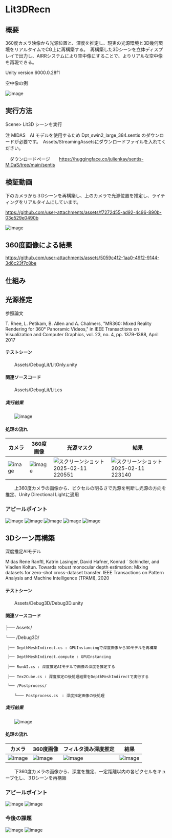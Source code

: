 # Lit3DRecn
## 概要
360度カメラ映像から光源位置と、深度を推定し、現実の光源環境と3D幾何環境をリアルタイムでCG上に再構築する。　再構築した3Dシーンを立体ディスプレイで出力し、AIRRシステムにより空中像にすることで、よりリアルな空中像を再現できる。


Unity version 6000.0.28f1

空中像の例

![image](https://github.com/user-attachments/assets/0a406f4a-6e26-43a6-9285-17f8ced805fc)



## 実行方法

 Scene> Lit3D シーンを実行

注
MIDAS　AI モデルを使用するため Dpt_swin2_large_384.sentis のダウンロードが必要です。　Assets/StreamingAssetsにダウンロードファイルを入れてください。
 
 　ダウンロードページ　　https://huggingface.co/julienkay/sentis-MiDaS/tree/main/sentis
## 検証動画

下のカメラから３Dシーンを再構築し、上のカメラで光源位置を推定し、ライティングをリアルタイムにしています。

https://github.com/user-attachments/assets/f7272d55-ad92-4c96-890b-03e529e0490b

![image](https://github.com/user-attachments/assets/2b21913b-a740-4ca7-96c0-9e502b53a641)

## 360度画像による結果

https://github.com/user-attachments/assets/5059c4f2-1aa0-49f2-9144-3d6c23f7c8be




## 仕組み

## 光源推定
参照論文

T. Rhee, L. Petikam, B. Allen and A. Chalmers, "MR360: Mixed Reality Rendering for 360° Panoramic Videos," in IEEE Transactions on Visualization and Computer Graphics, vol. 23, no. 4, pp. 1379-1388, April 2017
#### テストシーン
　　Assets/DebugLit/LitOnly.unity

#### 関連ソースコード
　　Assets/DebugLit/Lit.cs      
      
##### 実行結果
　　![image](https://github.com/user-attachments/assets/2510d470-7598-4b9a-953a-56592713eaf2)


#### 処理の流れ
|カメラ|360度画像|光源マスク|結果|
|---|---|---|---|
|![image](https://github.com/user-attachments/assets/18f011ca-5914-447e-83a2-cda49ebdcc4e)|![image](https://github.com/user-attachments/assets/7b93d271-94ac-419d-baac-a7c5d903ceae)|![スクリーンショット 2025-02-11 220551](https://github.com/user-attachments/assets/69e28ed3-e252-4e20-b0f2-33aa880ad82b)|![スクリーンショット 2025-02-11 223140](https://github.com/user-attachments/assets/cc258f9f-cd30-4a14-850f-0a21472e105f)


　　上360度カメラの画像から、ピクセルの明るさで光源を判断し光源の方向を推定、Unity Directional Lightに適用

###  アピールポイント
![image](https://github.com/user-attachments/assets/2da7d9eb-4c8c-4804-b4ce-96f55c92fd87)
![image](https://github.com/user-attachments/assets/dc598b24-31cf-405d-9de9-284b61e851e1)
![image](https://github.com/user-attachments/assets/9db9d77c-41b7-4f79-b81a-1654000ad938)
![image](https://github.com/user-attachments/assets/1c634b00-5cda-437e-b8ec-f039bc5a1bba)
![image](https://github.com/user-attachments/assets/564180af-4e83-488a-a716-9c58b3efcce1)


## 3Dシーン再構築

深度推定AIモデル

Midas
Rene Ranftl, Katrin Lasinger, David Hafner, Konrad ´
Schindler, and Vladlen Koltun. Towards robust monocular
depth estimation: Mixing datasets for zero-shot cross-dataset
transfer. IEEE Transactions on Pattern Analysis and Machine Intelligence (TPAMI), 2020

#### テストシーン
　　Assets/Debug3D/Debug3D.unity

#### 関連ソースコード

├── Assets/    

   └── /Debug3D/ 
   
     ├── DepthMeshIndirect.cs : GPUInstancingで深度画像から3Dモデルを再構築
     
     ├── DepthMeshIndirect.compute : GPUInstancing
     
     ├── RunAI.cs : 深度推定AIモデルで画像の深度を推定する
     
     ├── Tex2Cube.cs : 深度推定の後処理結果をDepthMeshIndirectで実行する
     
     └── /Postprocess/ 
     
        └─── Postprocess.cs　: 深度推定画像の後処理
        

##### 実行結果
　　![image](https://github.com/user-attachments/assets/629de104-6941-4175-8427-d54bcfb954fd)

#### 処理の流れ
|カメラ|360度画像|フィルタ済み深度推定|結果|
|---|---|---|---|
|![image](https://github.com/user-attachments/assets/6a799a6c-339e-4bc4-a462-c61c24263eff)|![image](https://github.com/user-attachments/assets/7b93d271-94ac-419d-baac-a7c5d903ceae)|![image](https://github.com/user-attachments/assets/54389e90-a957-4b8c-8b94-a97dec9cf1a8)|![image](https://github.com/user-attachments/assets/39685b15-62c1-4f3e-ad00-2d2162cd2533)

　　下360度カメラの画像から、深度を推定、一定距離以内の各ピクセルをキューブ化し、３Dシーンを再構築

###  アピールポイント
![image](https://github.com/user-attachments/assets/61cf4500-42ad-40c7-9721-a018e1c33e40)
![image](https://github.com/user-attachments/assets/e4581f11-6c30-450c-a8d0-8f2ee3ce1995)



### 今後の課題
![image](https://github.com/user-attachments/assets/90f31bb5-1dc6-4002-ab88-6f42b67c829e)
![image](https://github.com/user-attachments/assets/bf6ad0cd-a759-4247-a244-46c4630dcb3e)







